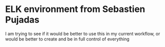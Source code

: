 # ELK environment from Sebastien Pujadas

I am trying to see if it would be better to use this in my current workflow, or would be better to create and be in full control of everything

